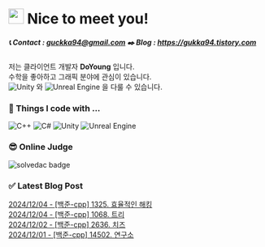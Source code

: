 
# <img src="https://github.com/JustDoYoung/JustDoYoung/assets/63029463/312b6a4a-8df0-4ae7-9a19-42dc5d5e3a7b" width="30" height="30"/> Nice to meet you! 
##### 📞 Contact : guckka94@gmail.com ✒️ Blog : https://gukka94.tistory.com   

저는 클라이언트 개발자 **DoYoung** 입니다.  
수학을 좋아하고 그래픽 분야에 관심이 있습니다.   
![Unity](https://img.shields.io/badge/unity-%23000000.svg?style=plastic&logo=unity&logoColor=white) 와 ![Unreal Engine](https://img.shields.io/badge/unrealengine-%23313131.svg?style=plastic&logo=unrealengine&logoColor=white) 을 다룰 수 있습니다.
   
### 🌱 Things I code with ...
  ![C++](https://img.shields.io/badge/c++-%2300599C.svg?style=plastic&logo=c%2B%2B&logoColor=white)
  ![C#](https://img.shields.io/badge/c%23-%23239120.svg?style=plastic&logo=csharp&logoColor=white)
  ![Unity](https://img.shields.io/badge/unity-%23000000.svg?style=plastic&logo=unity&logoColor=white) 
  ![Unreal Engine](https://img.shields.io/badge/unrealengine-%23313131.svg?style=plastic&logo=unrealengine&logoColor=white) 
   
### 😎 Online Judge
![solvedac badge](https://solvedac-readme-badge.vercel.app/api/v1/badge?user=tornado0310&theme=github-dark&compact=1)
   
   
### ✅ Latest Blog Post

[2024/12/04 - [백준-cpp] 1325. 효율적인 해킹](http://gukka94.tistory.com/45) <br>
[2024/12/04 - [백준-cpp] 1068. 트리](http://gukka94.tistory.com/44) <br>
[2024/12/02 - [백준-cpp] 2636. 치즈](http://gukka94.tistory.com/42) <br>
[2024/12/01 - [백준-cpp] 14502. 연구소](http://gukka94.tistory.com/41) <br>
